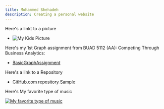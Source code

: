 ```yaml
---
title: Mohammed Shehadeh
description: Creating a personal website
---
```


Here's a linkt to a picture 

- ![My Kids Picture](WebPicture.JPG)


Here's my 1st Graph assignment from BUAD 5112 (AA): Competing Through Business Analytics:
- [BasicGraphAssignment](/BasicGraph/index.md)


Here's a link to a Repository 
- [GitHub.com repository Sample](https://github.com/mashehadeh/1stWebsite)


Here's My favorite type of music

[![My favorite type of music](https://img.youtube.com/vi/iA-3LXjm0h4/0.jpg)](//www.youtube.com/watch?v=iA-3LXjm0h4)
